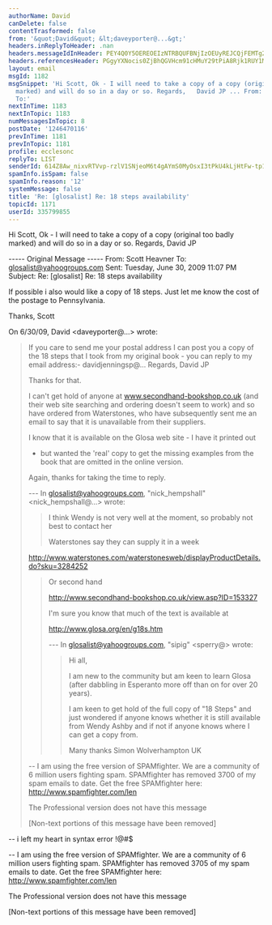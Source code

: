 ```yaml
---
authorName: David
canDelete: false
contentTrasformed: false
from: '&quot;David&quot; &lt;daveyporter@...&gt;'
headers.inReplyToHeader: .nan
headers.messageIdInHeader: PEY4Q0Y5OEREOEIzNTRBQUFBNjIzOEUyREJCQjFEMTg2QGRhdmlkPg==
headers.referencesHeader: PGgyYXNocis0ZjBhQGVHcm91cHMuY29tPiA8Rjk1RUY1MTVGOUFENEZGQzgwNUMyRDIxNjRDQzRFRjBAZGF2aWQ+IDw4Y2ViYzVkNzA5MDYzMDE1MDdrNmY1MjZhYWJzNjhiYzkzYjBhZjU4NTAzNUBtYWlsLmdtYWlsLmNvbT4=
layout: email
msgId: 1182
msgSnippet: 'Hi Scott, Ok - I will need to take a copy of a copy (original too badly
  marked) and will do so in a day or so. Regards,   David JP ... From: Scott Heavner
  To:'
nextInTime: 1183
nextInTopic: 1183
numMessagesInTopic: 8
postDate: '1246470116'
prevInTime: 1181
prevInTopic: 1181
profile: ecclesonc
replyTo: LIST
senderId: 614Z8Aw_nixvRTVvp-rzlV1SNjeoM6t4gAYmS0MyOsxI3tPkU4kLjHtFw-tp12R64yZmVg9UoKuBPZiiUDZ5G2TmCNgrMLTwvA
spamInfo.isSpam: false
spamInfo.reason: '12'
systemMessage: false
title: 'Re: [glosalist] Re: 18 steps availability'
topicId: 1171
userId: 335799855
---
```


Hi Scott,
  Ok - I will need to take a copy of a copy (original too badly marked) and will do so in a day or so.
   Regards,   David JP

  ----- Original Message ----- 
  From: Scott Heavner 
  To: glosalist@yahoogroups.com 
  Sent: Tuesday, June 30, 2009 11:07 PM
  Subject: Re: [glosalist] Re: 18 steps availability





  If possible i also would like a copy of 18 steps. Just let me know
  the cost of the postage to Pennsylvania.

  Thanks,
  Scott

  On 6/30/09, David <daveyporter@...> wrote:
  >
  > If you care to send me your postal address I can post you a copy of the 18
  > steps that I took from my original book - you can reply to my email
  > address:-
  > davidjenningsp@...
  > Regards, David JP
  >
  >
  >
  >
  > Thanks for that.
  >
  > I can't get hold of anyone at www.secondhand-bookshop.co.uk (and their web
  > site searching and ordering doesn't seem to work) and so have ordered from
  > Waterstones, who have subsequently sent me an email to say that it is
  > unavailable from their suppliers.
  >
  > I know that it is available on the Glosa web site - I have it printed out
  > - but wanted the 'real' copy to get the missing examples from the book that
  > are omitted in the online version.
  >
  > Again, thanks for taking the time to reply.
  >
  > --- In glosalist@yahoogroups.com, "nick_hempshall" <nick_hempshall@...>
  > wrote:
  > >
  > > I think Wendy is not very well at the moment, so probably not best to
  > contact her
  > >
  > > Waterstones say they can supply it in a week
  > >
  > >
  > http://www.waterstones.com/waterstonesweb/displayProductDetails.do?sku=3284252
  > >
  > > Or second hand
  > >
  > > http://www.secondhand-bookshop.co.uk/view.asp?ID=153327
  > >
  > > I'm sure you know that much of the text is available at
  > >
  > > http://www.glosa.org/en/g18s.htm
  > >
  > >
  > >
  > > --- In glosalist@yahoogroups.com, "sipig" <sperry@> wrote:
  > > >
  > > > Hi all,
  > > >
  > > > I am new to the community but am keen to learn Glosa (after dabbling
  > in Esperanto more off than on for over 20 years).
  > > >
  > > > I am keen to get hold of the full copy of "18 Steps" and just wondered
  > if anyone knows whether it is still available from Wendy Ashby and if not if
  > anyone knows where I can get a copy from.
  > > >
  > > > Many thanks
  > > > Simon
  > > > Wolverhampton UK
  > > >
  > >
  >
  >
  >
  >
  >
  > --
  > I am using the free version of SPAMfighter.
  > We are a community of 6 million users fighting spam.
  > SPAMfighter has removed 3700 of my spam emails to date.
  > Get the free SPAMfighter here: http://www.spamfighter.com/len
  >
  > The Professional version does not have this message
  >
  >
  > [Non-text portions of this message have been removed]
  >
  >

  -- 
  i left my heart in syntax error !@#$


  

-- 
I am using the free version of SPAMfighter.
We are a community of 6 million users fighting spam.
SPAMfighter has removed 3705 of my spam emails to date.
Get the free SPAMfighter here: http://www.spamfighter.com/len

The Professional version does not have this message


[Non-text portions of this message have been removed]


